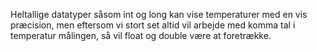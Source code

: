 Heltallige datatyper såsom int og long kan vise temperaturer med en vis præcision, men eftersom vi stort set altid vil arbejde med komma tal i temperatur målingen, så vil float og double være at foretrække.